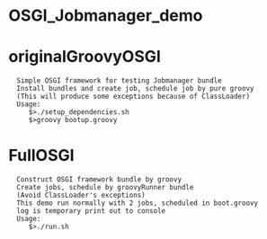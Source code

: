 OSGI_Jobmanager_demo  
====================  
   originalGroovyOSGI  
   ==================  
      Simple OSGI framework for testing Jobmanager bundle  
      Install bundles and create job, schedule job by pure groovy  
      (This will produce some exceptions because of ClassLoader)  
      Usage: 
         $>./setup_dependencies.sh
         $>groovy bootup.groovy
   FullOSGI   
   ========  
      Construct OSGI framework bundle by groovy  
      Create jobs, schedule by groovyRunner bundle   
      (Avoid ClassLoader's exceptions)   
      This demo run normally with 2 jobs, scheduled in boot.groovy
      log is temporary print out to console
      Usage:
         $>./run.sh
       

